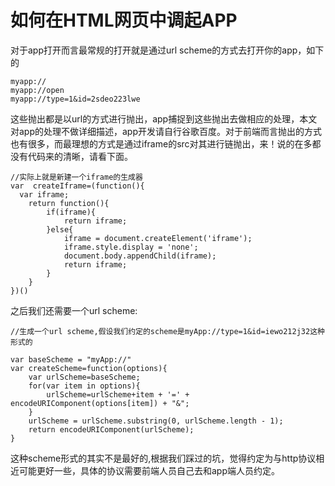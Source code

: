 # 如何在HTML网页中调起APP

对于app打开而言最常规的打开就是通过url scheme的方式去打开你的app，如下的

```
myapp://
myapp://open
myapp://type=1&id=2sdeo223lwe
```

这些抛出都是以url的方式进行抛出，app捕捉到这些抛出去做相应的处理，本文对app的处理不做详细描述，app开发请自行谷歌百度。对于前端而言抛出的方式也有很多，而最理想的方式是通过iframe的src对其进行链抛出，来！说的在多都没有代码来的清晰，请看下面。

```
//实际上就是新建一个iframe的生成器
var  createIframe=(function(){
  var iframe;
    return function(){
        if(iframe){
            return iframe;
        }else{
            iframe = document.createElement('iframe');
            iframe.style.display = 'none';
            document.body.appendChild(iframe);
            return iframe;      
        }
    }
})()
```

之后我们还需要一个url scheme:

```
//生成一个url scheme,假设我们约定的scheme是myApp://type=1&id=iewo212j32这种形式的
 
var baseScheme = "myApp://"
var createScheme=function(options){
    var urlScheme=baseScheme;
    for(var item in options){
        urlScheme=urlScheme+item + '=' + encodeURIComponent(options[item]) + "&";
    }
    urlScheme = urlScheme.substring(0, urlScheme.length - 1);
    return encodeURIComponent(urlScheme);
}
```

这种scheme形式的其实不是最好的,根据我们踩过的坑，觉得约定为与http协议相近可能更好一些，具体的协议需要前端人员自己去和app端人员约定。

